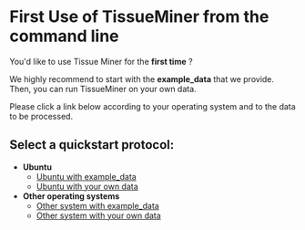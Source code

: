 # First Use of TissueMiner from the command line

You'd like to use Tissue Miner for the **first time** ? 

We highly recommend to start with the **example_data** that we provide. Then, you can run TissueMiner on your own data.

Please click a link below according to your operating system and to the data to be processed. 

## Select a quickstart protocol:

* **Ubuntu**
    + [Ubuntu with example_data](ubuntu/example_data/tm_qs_example_data.md#first-use-of-tissueminer-with-example-data)
    + [Ubuntu with your own data](ubuntu/tm_qs_user_data.md)
* **Other operating systems**
    + [Other system with example_data](other_os/tm_qs_example_data.md)
    + [Other system with your own data](other_os/tm_qs_user_data.md)
